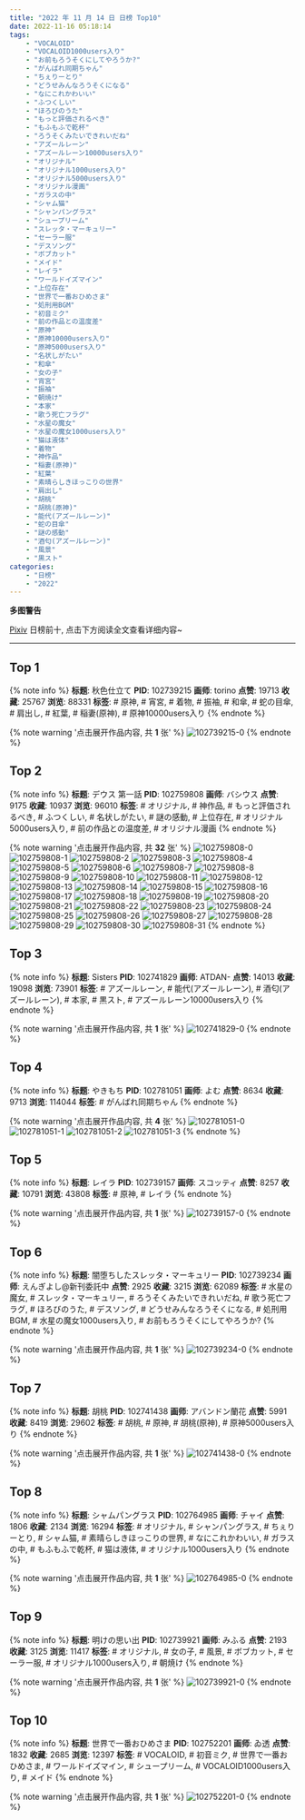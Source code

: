 ```yaml
---
title: "2022 年 11 月 14 日 日榜 Top10"
date: 2022-11-16 05:18:14
tags:
    - "VOCALOID"
    - "VOCALOID1000users入り"
    - "お前もろうそくにしてやろうか?"
    - "がんばれ同期ちゃん"
    - "ちぇりーとり"
    - "どうせみんなろうそくになる"
    - "なにこれかわいい"
    - "ふつくしい"
    - "ほろびのうた"
    - "もっと評価されるべき"
    - "もふもふで乾杯"
    - "ろうそくみたいできれいだね"
    - "アズールレーン"
    - "アズールレーン10000users入り"
    - "オリジナル"
    - "オリジナル1000users入り"
    - "オリジナル5000users入り"
    - "オリジナル漫画"
    - "ガラスの中"
    - "シャム猫"
    - "シャンパングラス"
    - "シュープリーム"
    - "スレッタ・マーキュリー"
    - "セーラー服"
    - "デスソング"
    - "ボブカット"
    - "メイド"
    - "レイラ"
    - "ワールドイズマイン"
    - "上位存在"
    - "世界で一番おひめさま"
    - "処刑用BGM"
    - "初音ミク"
    - "前の作品との温度差"
    - "原神"
    - "原神10000users入り"
    - "原神5000users入り"
    - "名状しがたい"
    - "和傘"
    - "女の子"
    - "宵宮"
    - "振袖"
    - "朝焼け"
    - "本家"
    - "歌う死亡フラグ"
    - "水星の魔女"
    - "水星の魔女1000users入り"
    - "猫は液体"
    - "着物"
    - "神作品"
    - "稲妻(原神)"
    - "紅葉"
    - "素晴らしきほっこりの世界"
    - "肩出し"
    - "胡桃"
    - "胡桃(原神)"
    - "能代(アズールレーン)"
    - "蛇の目傘"
    - "謎の感動"
    - "酒匂(アズールレーン)"
    - "風景"
    - "黒スト"
categories:
    - "日榜"
    - "2022"
---
```


<i class="fa fa-triangle-exclamation"></i>**多图警告**<i class="fa fa-triangle-exclamation"></i>

[Pixiv](https://www.pixiv.net/) 日榜前十, 点击下方阅读全文查看详细内容~

<!-- more -->

---

## Top 1

{% note info %}
**标题**: 秋色仕立て
**PID**: 102739215 **画师**: torino
**点赞**: 19713 **收藏**: 25767 **浏览**: 88331
**标签**: # 原神, # 宵宮, # 着物, # 振袖, # 和傘, # 蛇の目傘, # 肩出し, # 紅葉, # 稲妻(原神), # 原神10000users入り
{% endnote %}

{% note warning '点击展开作品内容, 共 **1** 张' %}
![102739215-0](https://i.pixiv.re/img-original/img/2022/11/13/05/33/13/102739215_p0.jpg)
{% endnote %}

## Top 2

{% note info %}
**标题**: デウス     第一話
**PID**: 102759808 **画师**: バシウス
**点赞**: 9175 **收藏**: 10937 **浏览**: 96010
**标签**: # オリジナル, # 神作品, # もっと評価されるべき, # ふつくしい, # 名状しがたい, # 謎の感動, # 上位存在, # オリジナル5000users入り, # 前の作品との温度差, # オリジナル漫画
{% endnote %}

{% note warning '点击展开作品内容, 共 **32** 张' %}
![102759808-0](https://i.pixiv.re/img-original/img/2022/11/13/17/47/36/102759808_p0.jpg)
![102759808-1](https://i.pixiv.re/img-original/img/2022/11/13/17/47/36/102759808_p1.jpg)
![102759808-2](https://i.pixiv.re/img-original/img/2022/11/13/17/47/36/102759808_p2.jpg)
![102759808-3](https://i.pixiv.re/img-original/img/2022/11/13/17/47/36/102759808_p3.jpg)
![102759808-4](https://i.pixiv.re/img-original/img/2022/11/13/17/47/36/102759808_p4.jpg)
![102759808-5](https://i.pixiv.re/img-original/img/2022/11/13/17/47/36/102759808_p5.jpg)
![102759808-6](https://i.pixiv.re/img-original/img/2022/11/13/17/47/36/102759808_p6.jpg)
![102759808-7](https://i.pixiv.re/img-original/img/2022/11/13/17/47/36/102759808_p7.jpg)
![102759808-8](https://i.pixiv.re/img-original/img/2022/11/13/17/47/36/102759808_p8.jpg)
![102759808-9](https://i.pixiv.re/img-original/img/2022/11/13/17/47/36/102759808_p9.jpg)
![102759808-10](https://i.pixiv.re/img-original/img/2022/11/13/17/47/36/102759808_p10.jpg)
![102759808-11](https://i.pixiv.re/img-original/img/2022/11/13/17/47/36/102759808_p11.jpg)
![102759808-12](https://i.pixiv.re/img-original/img/2022/11/13/17/47/36/102759808_p12.jpg)
![102759808-13](https://i.pixiv.re/img-original/img/2022/11/13/17/47/36/102759808_p13.jpg)
![102759808-14](https://i.pixiv.re/img-original/img/2022/11/13/17/47/36/102759808_p14.jpg)
![102759808-15](https://i.pixiv.re/img-original/img/2022/11/13/17/47/36/102759808_p15.jpg)
![102759808-16](https://i.pixiv.re/img-original/img/2022/11/13/17/47/36/102759808_p16.jpg)
![102759808-17](https://i.pixiv.re/img-original/img/2022/11/13/17/47/36/102759808_p17.jpg)
![102759808-18](https://i.pixiv.re/img-original/img/2022/11/13/17/47/36/102759808_p18.jpg)
![102759808-19](https://i.pixiv.re/img-original/img/2022/11/13/17/47/36/102759808_p19.jpg)
![102759808-20](https://i.pixiv.re/img-original/img/2022/11/13/17/47/36/102759808_p20.jpg)
![102759808-21](https://i.pixiv.re/img-original/img/2022/11/13/17/47/36/102759808_p21.jpg)
![102759808-22](https://i.pixiv.re/img-original/img/2022/11/13/17/47/36/102759808_p22.jpg)
![102759808-23](https://i.pixiv.re/img-original/img/2022/11/13/17/47/36/102759808_p23.jpg)
![102759808-24](https://i.pixiv.re/img-original/img/2022/11/13/17/47/36/102759808_p24.jpg)
![102759808-25](https://i.pixiv.re/img-original/img/2022/11/13/17/47/36/102759808_p25.jpg)
![102759808-26](https://i.pixiv.re/img-original/img/2022/11/13/17/47/36/102759808_p26.jpg)
![102759808-27](https://i.pixiv.re/img-original/img/2022/11/13/17/47/36/102759808_p27.jpg)
![102759808-28](https://i.pixiv.re/img-original/img/2022/11/13/17/47/36/102759808_p28.jpg)
![102759808-29](https://i.pixiv.re/img-original/img/2022/11/13/17/47/36/102759808_p29.jpg)
![102759808-30](https://i.pixiv.re/img-original/img/2022/11/13/17/47/36/102759808_p30.jpg)
![102759808-31](https://i.pixiv.re/img-original/img/2022/11/13/17/47/36/102759808_p31.jpg)
{% endnote %}

## Top 3

{% note info %}
**标题**: Sisters
**PID**: 102741829 **画师**: ATDAN-
**点赞**: 14013 **收藏**: 19098 **浏览**: 73901
**标签**: # アズールレーン, # 能代(アズールレーン), # 酒匂(アズールレーン), # 本家, # 黒スト, # アズールレーン10000users入り
{% endnote %}

{% note warning '点击展开作品内容, 共 **1** 张' %}
![102741829-0](https://i.pixiv.re/img-original/img/2022/11/13/07/49/52/102741829_p0.jpg)
{% endnote %}

## Top 4

{% note info %}
**标题**: やきもち
**PID**: 102781051 **画师**: よむ
**点赞**: 8634 **收藏**: 9713 **浏览**: 114044
**标签**: # がんばれ同期ちゃん
{% endnote %}

{% note warning '点击展开作品内容, 共 **4** 张' %}
![102781051-0](https://i.pixiv.re/img-original/img/2022/11/14/08/09/40/102781051_p0.png)
![102781051-1](https://i.pixiv.re/img-original/img/2022/11/14/08/09/40/102781051_p1.png)
![102781051-2](https://i.pixiv.re/img-original/img/2022/11/14/08/09/40/102781051_p2.png)
![102781051-3](https://i.pixiv.re/img-original/img/2022/11/14/08/09/40/102781051_p3.png)
{% endnote %}

## Top 5

{% note info %}
**标题**: レイラ
**PID**: 102739157 **画师**: スコッティ
**点赞**: 8257 **收藏**: 10791 **浏览**: 43808
**标签**: # 原神, # レイラ
{% endnote %}

{% note warning '点击展开作品内容, 共 **1** 张' %}
![102739157-0](https://i.pixiv.re/img-original/img/2022/11/13/00/00/05/102739157_p0.jpg)
{% endnote %}

## Top 6

{% note info %}
**标题**: 闇堕ちしたスレッタ・マーキュリー
**PID**: 102739234 **画师**: えんぎよし@新刊委託中
**点赞**: 2925 **收藏**: 3215 **浏览**: 62089
**标签**: # 水星の魔女, # スレッタ・マーキュリー, # ろうそくみたいできれいだね, # 歌う死亡フラグ, # ほろびのうた, # デスソング, # どうせみんなろうそくになる, # 処刑用BGM, # 水星の魔女1000users入り, # お前もろうそくにしてやろうか?
{% endnote %}

{% note warning '点击展开作品内容, 共 **1** 张' %}
![102739234-0](https://i.pixiv.re/img-original/img/2022/11/13/00/00/14/102739234_p0.png)
{% endnote %}

## Top 7

{% note info %}
**标题**: 胡桃
**PID**: 102741438 **画师**: アバンドン蘭花
**点赞**: 5991 **收藏**: 8419 **浏览**: 29602
**标签**: # 胡桃, # 原神, # 胡桃(原神), # 原神5000users入り
{% endnote %}

{% note warning '点击展开作品内容, 共 **1** 张' %}
![102741438-0](https://i.pixiv.re/img-original/img/2022/11/13/00/55/13/102741438_p0.jpg)
{% endnote %}

## Top 8

{% note info %}
**标题**: シャムパングラス
**PID**: 102764985 **画师**: チャイ
**点赞**: 1806 **收藏**: 2134 **浏览**: 16294
**标签**: # オリジナル, # シャンパングラス, # ちぇりーとり, # シャム猫, # 素晴らしきほっこりの世界, # なにこれかわいい, # ガラスの中, # もふもふで乾杯, # 猫は液体, # オリジナル1000users入り
{% endnote %}

{% note warning '点击展开作品内容, 共 **1** 张' %}
![102764985-0](https://i.pixiv.re/img-original/img/2022/11/13/20/30/01/102764985_p0.png)
{% endnote %}

## Top 9

{% note info %}
**标题**: 明けの思い出
**PID**: 102739921 **画师**: みふる
**点赞**: 2193 **收藏**: 3125 **浏览**: 11417
**标签**: # オリジナル, # 女の子, # 風景, # ボブカット, # セーラー服, # オリジナル1000users入り, # 朝焼け
{% endnote %}

{% note warning '点击展开作品内容, 共 **1** 张' %}
![102739921-0](https://i.pixiv.re/img-original/img/2022/11/13/00/10/22/102739921_p0.png)
{% endnote %}

## Top 10

{% note info %}
**标题**: 世界で一番おひめさま
**PID**: 102752201 **画师**: ゐ透
**点赞**: 1832 **收藏**: 2685 **浏览**: 12397
**标签**: # VOCALOID, # 初音ミク, # 世界で一番おひめさま, # ワールドイズマイン, # シュープリーム, # VOCALOID1000users入り, # メイド
{% endnote %}

{% note warning '点击展开作品内容, 共 **1** 张' %}
![102752201-0](https://i.pixiv.re/img-original/img/2022/11/13/12/29/52/102752201_p0.jpg)
{% endnote %}
